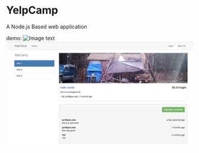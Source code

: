 # YelpCamp
A Node.js Based web application

demo:
![Image text](https://github.com/YingnanZhou/YelpCamp/blob/master/demo/WechatIMG366.png)
![Image text](https://github.com/YingnanZhou/YelpCamp/blob/master/demo/WechatIMG365.png)
